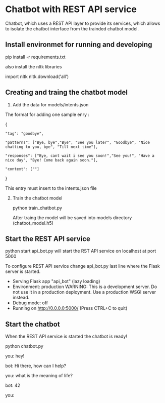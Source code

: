 # Chatbot with REST API service

Chatbot, which uses a REST API layer to provide its services, which allows to isolate the chatbot interface from the trainded chatbot  model.


## Install environmet for running and developing
pip install -r requirements.txt

also install the nltk libraries

import nltk
nltk.download('all')

## Creating and traing the chatbot model
1. Add the data for models/intents.json

The format for adding one sample enry :

{

    "tag": "goodbye",

    "patterns": ["Bye, bye","Bye", "See you later", "Goodbye", "Nice chatting to you, bye", "Till next time"],

    "responses": ["Bye, cant wait i see you soon!","See you!", "Have a nice day", "Bye! Come back again soon."],

    "context": [""]
}

This entry must insert to the intents.json file

2. Train the chatbot model
   
   python train_chatbot.py

   After traing the model will be saved into models directory (chatbot_model.h5)

## Start the REST API service

python start api_bot.py will start the RST API service on localhost at port 5000

To configure REST API service change api_bot.py last line
where the Flask server is started.

 * Serving Flask app "api_bot" (lazy loading)
 * Environment: production
   WARNING: This is a development server. Do not use it in a production deployment.
   Use a production WSGI server instead.
 * Debug mode: off
 * Running on http://0.0.0.0:5000/ (Press CTRL+C to quit)

## Start the chatbot

When the REST API service is started the chatbot is ready!

python chatbot.py

you: hey!

bot: Hi there, how can I help?

you: what is the meaning of life?

bot: 42

you: 





